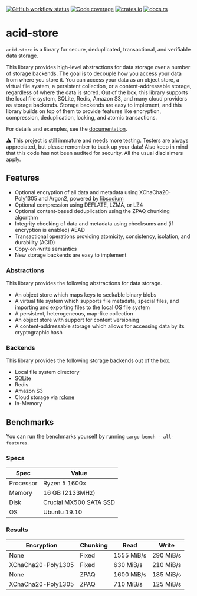 [![GitHub workflow status](https://github.com/lostatc/acid-store/workflows/Tests/badge.svg)](https://github.com/lostatc/acid-store/actions?query=workflow%3ATests)
[![Code coverage](https://codecov.io/gh/lostatc/acid-store/branch/master/graph/badge.svg)](https://codecov.io/gh/lostatc/acid-store)
[![crates.io](https://img.shields.io/crates/v/acid-store)](https://crates.io/crates/acid-store)
[![docs.rs](https://docs.rs/acid-store/badge.svg)](https://docs.rs/acid-store)

# acid-store

`acid-store` is a library for secure, deduplicated, transactional, and verifiable data storage.

This library provides high-level abstractions for data storage over a number of storage backends.
The goal is to decouple how you access your data from where you store it. You can access your data
as an object store, a virtual file system, a persistent collection, or a content-addressable
storage, regardless of where the data is stored. Out of the box, this library supports the local
file system, SQLite, Redis, Amazon S3, and many cloud providers as storage backends. Storage
backends are easy to implement, and this library builds on top of them to provide features like
encryption, compression, deduplication, locking, and atomic transactions.

For details and examples, see the [documentation](https://docs.rs/acid-store).

⚠️ This project is still immature and needs more testing. Testers are always appreciated, but please
remember to back up your data! Also keep in mind that this code has not been audited for security.
All the usual disclaimers apply.

## Features
- Optional encryption of all data and metadata using XChaCha20-Poly1305 and Argon2, powered by
[libsodium](https://download.libsodium.org/doc/)
- Optional compression using DEFLATE, LZMA, or LZ4
- Optional content-based deduplication using the ZPAQ chunking algorithm
- Integrity checking of data and metadata using checksums and (if encryption is enabled) AEAD
- Transactional operations providing atomicity, consistency, isolation, and durability (ACID)
- Copy-on-write semantics
- New storage backends are easy to implement

### Abstractions

This library provides the following abstractions for data storage.

- An object store which maps keys to seekable binary blobs
- A virtual file system which supports file metadata, special files, and importing and exporting
files to the local OS file system
- A persistent, heterogeneous, map-like collection
- An object store with support for content versioning
- A content-addressable storage which allows for accessing data by its cryptographic hash

### Backends

This library provides the following storage backends out of the box.

- Local file system directory
- SQLite
- Redis
- Amazon S3
- Cloud storage via [rclone](https://rclone.org/)
- In-Memory

## Benchmarks

You can run the benchmarks yourself by running `cargo bench --all-features`.

### Specs

Spec | Value
--- | ---
Processor | Ryzen 5 1600x
Memory | 16 GB (2133MHz)
Disk | Crucial MX500 SATA SSD
OS | Ubuntu 19.10

### Results

Encryption | Chunking | Read | Write
--- | --- | --- | ---
None | Fixed | 1555 MiB/s | 290 MiB/s
XChaCha20-Poly1305 | Fixed | 630 MiB/s | 210 MiB/s
None | ZPAQ | 1600 MiB/s | 185 MiB/s
XChaCha20-Poly1305 | ZPAQ | 710 MiB/s | 125 MiB/s
